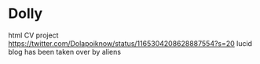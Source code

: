 # Dolly
html CV project
https://twitter.com/Dolapoiknow/status/1165304208628887554?s=20
lucid blog has been taken over by aliens

